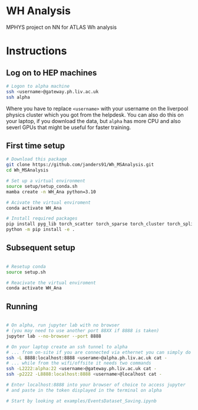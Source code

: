 # WH Analysis

MPHYS project on NN for ATLAS Wh analysis 

# Instructions

## Log on to HEP machines

```bash
# Logon to alpha machine
ssh <username>@gateway.ph.liv.ac.uk
ssh alpha
```
Where you have to replace `<username>` with your username on the liverpool physics cluster which you got from the helpdesk.   You can also do this on your laptop, if you download the data, but `alpha` has more CPU and also severl GPUs that might be useful for faster training. 

## First time setup

```bash
# Download this package
git clone https://github.com/janders91/Wh_MSAnalysis.git
cd Wh_MSAnalysis

# Set up a virtual environment
source setup/setup_conda.sh
mamba create -n WH_Ana python=3.10

# Acivate the virtual enviroment
conda activate WH_Ana

# Install required packages
pip install pyg_lib torch_scatter torch_sparse torch_cluster torch_spline_conv -f https://data.pyg.org/whl/torch-2.2.0+cu121.html
python -m pip install -e .
```

## Subsequent setup

```bash

# Resetup conda
source setup.sh

# Reacivate the virtual enviroment
conda activate WH_Ana
```

## Running

```bash

# On alpha, run jupyter lab with no browser
# (you may need to use another port 88XX if 8888 is taken)
jupyter lab --no-browser --port 8888

# On your laptop create an ssh tunnel to alpha 
# ... from on-site if you are connected via ethernet you can simply do
ssh -L 8888:localhost:8888 <userame>@alpha.ph.liv.ac.uk cat -
# ... while from the wifi/offsite it needs two commands
ssh -L2222:alpha:22 <username>@gateway.ph.liv.ac.uk cat -
ssh -p2222 -L8888:localhost:8888 <username>@localhost cat -

# Enter localhost:8888 into your browser of choice to access jupyter
# and paste in the token displayed in the terminal on alpha

# Start by looking at examples/EventsDataset_Saving.ipynb
```




